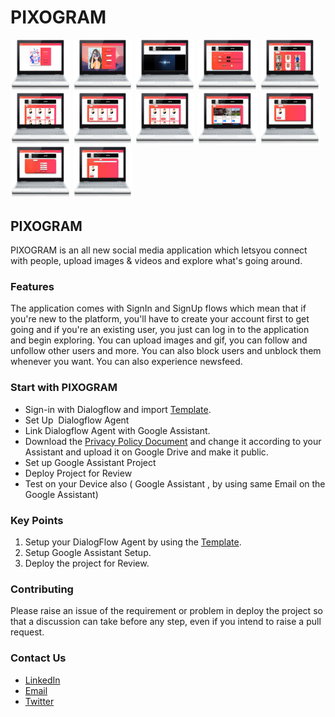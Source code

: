 # PIXOGRAM
<img src ="Snapshots/main.png" width= "19%" height ="50%"> <img src ="Snapshots/login.png" width= "19%" height ="50%"> <img src ="Snapshots/homepage.png" width= "19%" height ="50%"> <img src ="Snapshots/upload.png" width= "19%" height ="50%">
<img src ="Snapshots/mymedia.png" width= "19%" height ="50%"><br>
<img src ="Snapshots/alluser.png" width= "19%" height ="50%"> <img src ="Snapshots/followers.png" width= "19%" height ="50%"> <img src ="Snapshots/following.png" width= "19%" height ="50%"> <img src ="Snapshots/myaccount.png" width= "19%" height ="50%">
<img src ="Snapshots/blocked.png" width= "19%" height ="50%"><br>
<img src ="Snapshots/update.png" width= "19%" height ="50%"> <img src ="Snapshots/search.png" width= "19%" height ="50%"> 




## PIXOGRAM
PIXOGRAM is an all new social media application which letsyou connect with people, upload images & videos and explore what's going around.

### Features 
The application comes with SignIn and SignUp flows which mean that if you're new to the platform, you'll have to create your account first to get going and if you're an existing user, you just can log in to the application and begin exploring. You can upload images and gif, you can follow and unfollow other users and more. You can also block users and unblock them whenever you want. You can also experience newsfeed.


### Start with PIXOGRAM
- Sign-in with Dialogflow and import [Template](https://github.com/sharmaaayu981/My-Digital-CV/tree/master/Template).
- Set Up  Dialogflow Agent
- Link Dialogflow Agent with Google Assistant.
- Download the [Privacy Policy Document](https://github.com/sharmaaayu981/My-Digital-CV/tree/master/Privacy%20Policy) and change it according to your Assistant and upload it on Google Drive and make it public.
- Set up Google Assistant Project
- Deploy Project for Review
- Test on your Device also ( Google Assistant , by using same Email on the Google Assistant)

### Key Points
1. Setup your DialogFlow Agent by using the [Template](https://github.com/sharmaaayu981/My-Digital-CV/tree/master/Template).
2. Setup Google Assistant Setup.
3. Deploy the project for Review.



### Contributing
Please raise an issue of the requirement or problem in deploy the project so that a discussion can take before any step, even if you intend to raise a pull request.



### Contact Us
* [LinkedIn](https://in.linkedin.com/in/sharmaayush981) 
* [Email](test1email320@gmail.com)
* [Twitter](https://twitter.com/i_ayush_sharma)

